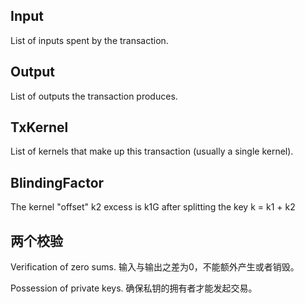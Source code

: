 ## Input

List of inputs spent by the transaction.

## Output

List of outputs the transaction produces.

## TxKernel

List of kernels that make up this transaction \(usually a single kernel\).

## BlindingFactor

The kernel "offset" k2 excess is k1G after splitting the key k = k1 + k2

## 两个校验

Verification of zero sums. 输入与输出之差为0，不能额外产生或者销毁。

Possession of private keys. 确保私钥的拥有者才能发起交易。



